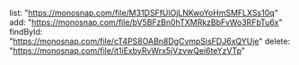 list: "https://monosnap.com/file/M31DSFfUlOjLNKwoYoHmSMFLXSs10q"
add: "https://monosnap.com/file/bV5BFzBn0hTXMRkzBbFvWo3RFbTu6x"
findById: "https://monosnap.com/file/cT4PS8OABn8DgCvmpSisFDJ6xQYUje"
delete: "https://monosnap.com/file/it1iExbyRvWrx5jVzvwQei6teYzVTp"

